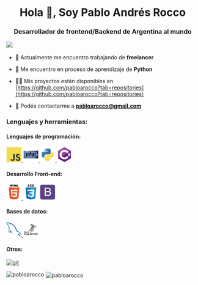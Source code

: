 <h1 align="center">Hola 👋, Soy Pablo Andrés Rocco</h1>
<h3 align="center">Desarrollador de frontend/Backend de Argentina al mundo</h3>

![](https://komarev.com/ghpvc/?username=pabloarocco)

- 🔭 Actualmente me encuentro trabajando de **freelancer**

- 🌱 Me encuentro en proceso de aprendizaje de **Python**

- 👨‍💻 Mis proyectos están disponibles en [https://github.com/pabloarocco?tab=repositories](https://github.com/pabloarocco?tab=repositories)

- 💬 Podés contactarme a **pabloarocco@gmail.com**

<!--
<h3 align="left">Connect with me:</h3>
<p align="left">
<a href="https://linkedin.com/in/" target="blank"><img align="center" src="https://upload.wikimedia.org/wikipedia/commons/thumb/e/e9/Linkedin_icon.svg/1024px-Linkedin_icon.svg.png" alt="pabloarocco" height="30" width="30" /> LinkedIn</a>
<a href="https://stackoverflow.com/users/" target="blank"><img align="center" src="https://upload.wikimedia.org/wikipedia/commons/thumb/e/ef/Stack_Overflow_icon.svg/768px-Stack_Overflow_icon.svg.png" alt="13857090" height="30" width="40" />Stack Overflow</a>
</p>
-->

<h3 align="left">Lenguajes y herramientas:</h3>

<h4 align="left">Lenguajes de programación:</h4>
<p align="left">
  <a href="https://developer.mozilla.org/en-US/docs/Web/JavaScript" target="_blank"> <img src="https://raw.githubusercontent.com/devicons/devicon/master/icons/javascript/javascript-original.svg" alt="javascript" width="40" height="40"/> </a>
  <a href="https://www.php.net" target="_blank"> <img src="https://raw.githubusercontent.com/devicons/devicon/master/icons/php/php-original.svg" alt="php" width="40" height="40"/> </a>
  <a href="https://www.python.org" target="_blank"> <img src="https://raw.githubusercontent.com/devicons/devicon/master/icons/python/python-original.svg" alt="python" width="40" height="40"/> </a>
  <a href="https://docs.microsoft.com/en-us/dotnet/csharp/" target="_blank"> <img src="https://raw.githubusercontent.com/devicons/devicon/master/icons/csharp/csharp-original.svg" alt="Csharp" width="40" height="40"/> </a>
</p>

<h4 align="left">Desarrollo Front-end:</h4>
<p align="left">
  <a href="https://www.w3.org/html/" target="_blank"> <img src="https://raw.githubusercontent.com/devicons/devicon/master/icons/html5/html5-original-wordmark.svg" alt="html5" width="40" height="40"/> </a>
  <a href="https://www.w3schools.com/css/" target="_blank"> <img src="https://raw.githubusercontent.com/devicons/devicon/master/icons/css3/css3-original-wordmark.svg" alt="css3" width="40" height="40"/></a>
  <a href="https://getbootstrap.com/" target="_blank"> <img src="https://raw.githubusercontent.com/devicons/devicon/master/icons/bootstrap/bootstrap-plain.svg" alt="Bootstrap" width="40" height="40"/> </a>
</p>
<!--
<h4 align="left">Desarrollo Back-end:</h4>
<p align="left">
   <a href="https://nodejs.org" target="_blank"> <img src="https://raw.githubusercontent.com/devicons/devicon/master/icons/nodejs/nodejs-original-wordmark.svg" alt="nodejs" width="40" height="40"/> </a>
</p>
-->
<h4 align="left">Bases de datos:</h4>
<p align="left">
  <a href="https://www.mysql.com/" target="_blank"> <img src="https://raw.githubusercontent.com/devicons/devicon/master/icons/mysql/mysql-original.svg" alt="MySQL" width="40" height="40"/> </a> 
  <a href="https://docs.microsoft.com/en-us/sql/sql-server/?view=sql-server-ver15" target="_blank"> <img src="https://raw.githubusercontent.com/devicons/devicon/master/icons/microsoftsqlserver/microsoftsqlserver-plain-wordmark.svg" alt="SQLserver" width="40" height="40"/> </a> 
</p>

<!--
<h4 align="left">Software:</h4>
<p align="left">
  <a href="https://postman.com" target="_blank"> <img src="https://www.vectorlogo.zone/logos/getpostman/getpostman-icon.svg" alt="postman" width="40" height="40"/> </a>
</p>
-->
<h4 align="left">Otros:</h4>
<p align="left">
  <a href="https://git-scm.com/" target="_blank"> <img src="https://www.vectorlogo.zone/logos/git-scm/git-scm-icon.svg" alt="git" width="40" height="40"/> </a> 
</p>

<p><img align="left" src="https://github-readme-stats.vercel.app/api/top-langs?username=pabloarocco&show_icons=true&locale=en&layout=compact" alt="pabloarocco" /></p>

<p>&nbsp;<img align="center" src="https://github-readme-stats.vercel.app/api?username=pabloarocco&show_icons=true&locale=en" alt="pabloarocco" /></p>
